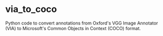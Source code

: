 # via_to_coco
Python code to convert annotations from Oxford's VGG Image Annotator (VIA) to Microsoft's Common Objects in Context (COCO) format.
